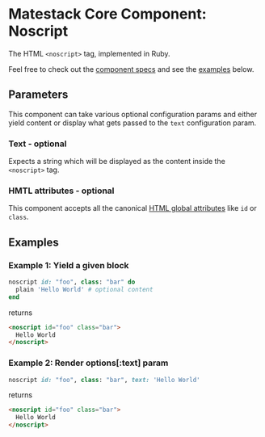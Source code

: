 # Matestack Core Component: Noscript

The HTML `<noscript>` tag, implemented in Ruby.

Feel free to check out the [component specs](/spec/usage/components/noscript_spec.rb) and see the [examples](#examples) below.

## Parameters
This component can take various optional configuration params and either yield content or display what gets passed to the `text` configuration param.

### Text - optional
Expects a string which will be displayed as the content inside the `<noscript>` tag.

### HMTL attributes - optional
This component accepts all the canonical [HTML global attributes](https://www.w3schools.com/tags/ref_standardattributes.asp) like `id` or `class`.

## Examples

### Example 1: Yield a given block

```ruby
noscript id: "foo", class: "bar" do
  plain 'Hello World' # optional content
end
```

returns

```html
<noscript id="foo" class="bar">
  Hello World
</noscript>
```

### Example 2: Render options[:text] param

```ruby
noscript id: "foo", class: "bar", text: 'Hello World'
```

returns

```html
<noscript id="foo" class="bar">
  Hello World
</noscript>
```
